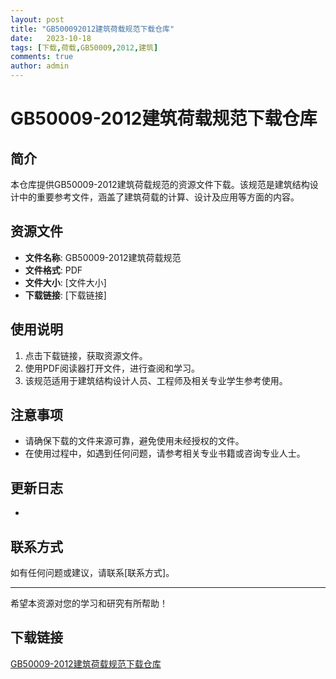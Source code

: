 ```yaml
---
layout: post
title: "GB500092012建筑荷载规范下载仓库"
date:   2023-10-18
tags: [下载,荷载,GB50009,2012,建筑]
comments: true
author: admin
---
```

# GB50009-2012建筑荷载规范下载仓库

## 简介
本仓库提供GB50009-2012建筑荷载规范的资源文件下载。该规范是建筑结构设计中的重要参考文件，涵盖了建筑荷载的计算、设计及应用等方面的内容。

## 资源文件
- **文件名称**: GB50009-2012建筑荷载规范
- **文件格式**: PDF
- **文件大小**: [文件大小]
- **下载链接**: [下载链接]

## 使用说明
1. 点击下载链接，获取资源文件。
2. 使用PDF阅读器打开文件，进行查阅和学习。
3. 该规范适用于建筑结构设计人员、工程师及相关专业学生参考使用。

## 注意事项
- 请确保下载的文件来源可靠，避免使用未经授权的文件。
- 在使用过程中，如遇到任何问题，请参考相关专业书籍或咨询专业人士。

## 更新日志
- [更新日期]: 初始版本上传

## 联系方式
如有任何问题或建议，请联系[联系方式]。

---

希望本资源对您的学习和研究有所帮助！

## 下载链接

[GB50009-2012建筑荷载规范下载仓库](https://pan.quark.cn/s/676ff6fa7605)
